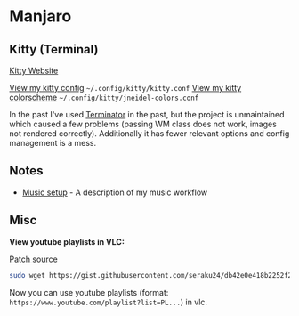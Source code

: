 # Manjaro

## Kitty (Terminal)

[Kitty Website](https://sw.kovidgoyal.net/kitty)

[View my kitty config](.config/kitty/kitty.conf) `~/.config/kitty/kitty.conf`
[View my kitty colorscheme](.config/kitty/jneidel-colors.conf) `~/.config/kitty/jneidel-colors.conf`

In the past I've used [Terminator](https://code.google.com/p/jessies/wiki/Terminator) in the past, but the project is unmaintained which caused a few problems (passing WM class does not work, images not rendered correctly). Additionally it has fewer relevant options and config management is a mess.

## Notes

- [Music setup](music.md) - A description of my music workflow

## Misc

**View youtube playlists in VLC:**

[Patch source](https://gist.github.com/seraku24/db42e0e418b2252f2136d2d7f1656be5)

```bash
sudo wget https://gist.githubusercontent.com/seraku24/db42e0e418b2252f2136d2d7f1656be5/raw/3b403b281a37565d5ff2b21ef3645e971fac7c77/149909-playlist_youtube-vlc3patch.lua -O /usr/lib/vlc/lua/playlist/playlist_youtube-vlc3patch.lua
```

Now you can use youtube playlists (format: `https://www.youtube.com/playlist?list=PL...`) in vlc.

